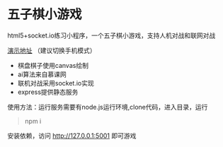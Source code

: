 # 五子棋小游戏

html5+socket.io练习小程序，一个五子棋小游戏，支持人机对战和联网对战

[演示地址](http://fengxu.ink:5001)  （建议切换手机模式）

* 棋盘棋子使用canvas绘制
* ai算法来自慕课网
* 联机对战采用socket.io实现
* express提供静态服务

使用方法：运行服务需要有node.js运行环境,clone代码，进入目录，运行

> npm i

安装依赖，访问 http://127.0.0.1:5001 即可游戏
